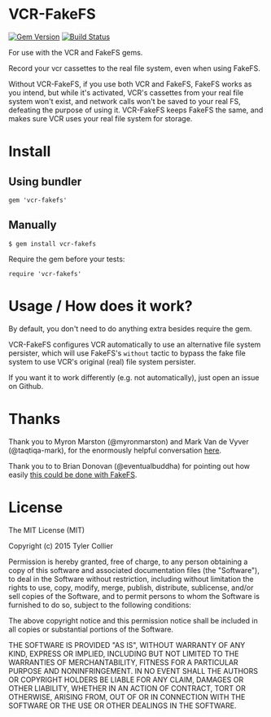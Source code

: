 # VCR-FakeFS

[![Gem Version](https://badge.fury.io/rb/vcr-fakefs.png)](http://badge.fury.io/rb/vcr-fakefs) [![Build Status](https://secure.travis-ci.org/tylercollier/vcr-fakefs.png?branch=master)](http://travis-ci.org/tylercollier/vcr-fakefs)

For use with the VCR and FakeFS gems.

Record your vcr cassettes to the real file system, even when using FakeFS.

Without VCR-FakeFS, if you use both VCR and FakeFS, FakeFS works as you intend, but while it's activated, VCR's cassettes from your real file system won't exist, and network calls won't be saved to your real FS, defeating the purpose of using it. VCR-FakeFS keeps FakeFS the same, and makes sure VCR uses your real file system for storage.

# Install

## Using bundler

```
gem 'vcr-fakefs'
```

## Manually

```
$ gem install vcr-fakefs
```

Require the gem before your tests:

```
require 'vcr-fakefs'
```

# Usage / How does it work?

By default, you don't need to do anything extra besides require the gem.

VCR-FakeFS configures VCR automatically to use an alternative file system persister, which will use FakeFS's `without` tactic to bypass the fake file system to use VCR's original (real) file system persister.

If you want it to work differently (e.g. not automatically), just open an issue on Github.

# Thanks

Thank you to Myron Marston (@myronmarston) and Mark Van de Vyver (@taqtiqa-mark), for the enormously helpful conversation [here](https://github.com/vcr/vcr/issues/234).

Thank you to to Brian Donovan (@eventualbuddha) for pointing out how easily [this could be done with FakeFS](https://github.com/defunkt/fakefs/issues/167).

# License

The MIT License (MIT)

Copyright (c) 2015 Tyler Collier

Permission is hereby granted, free of charge, to any person obtaining a copy of this software and associated documentation files (the "Software"), to deal in the Software without restriction, including without limitation the rights to use, copy, modify, merge, publish, distribute, sublicense, and/or sell copies of the Software, and to permit persons to whom the Software is furnished to do so, subject to the following conditions:

The above copyright notice and this permission notice shall be included in all copies or substantial portions of the Software.

THE SOFTWARE IS PROVIDED "AS IS", WITHOUT WARRANTY OF ANY KIND, EXPRESS OR IMPLIED, INCLUDING BUT NOT LIMITED TO THE WARRANTIES OF MERCHANTABILITY, FITNESS FOR A PARTICULAR PURPOSE AND NONINFRINGEMENT. IN NO EVENT SHALL THE AUTHORS OR COPYRIGHT HOLDERS BE LIABLE FOR ANY CLAIM, DAMAGES OR OTHER LIABILITY, WHETHER IN AN ACTION OF CONTRACT, TORT OR OTHERWISE, ARISING FROM, OUT OF OR IN CONNECTION WITH THE SOFTWARE OR THE USE OR OTHER DEALINGS IN THE SOFTWARE.